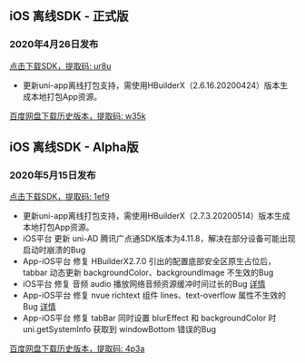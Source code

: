 ## iOS 离线SDK - 正式版

### 2020年4月26日发布 
[点击下载SDK，提取码: ur8u](https://pan.baidu.com/s/17qORx_M3oXRZAGNqOKfepA)
  + 更新uni-app离线打包支持，需使用HBuilderX（2.6.16.20200424）版本生成本地打包App资源。

[百度网盘下载历史版本，提取码: w35k](https://pan.baidu.com/s/1gZGJMaSqZQftqgEVtadvEg)



## iOS 离线SDK - Alpha版

### 2020年5月15日发布   
[点击下载SDK，提取码: 1ef9](https://pan.baidu.com/s/1_-PpgnPbmqV6jUCebWgxcg)
  + 更新uni-app离线打包支持，需使用HBuilderX（2.7.3.20200514）版本生成本地打包App资源。
  + iOS平台 更新 uni-AD 腾讯广点通SDK版本为4.11.8，解决在部分设备可能出现启动时崩溃的Bug
  + App-iOS平台 修复 HBuilderX2.7.0 引出的配置底部安全区原生占位后，tabbar 动态更新 backgroundColor、backgroundImage 不生效的Bug
  + iOS平台 修复 音频 audio 播放网络音频资源缓冲时间过长的Bug [详情](https://ask.dcloud.net.cn/question/93427)
  + App-iOS平台 修复 nvue richtext 组件 lines、text-overflow 属性不生效的Bug [详情](https://ask.dcloud.net.cn/question/94667)
  + App-iOS平台 修复 tabBar 同时设置 blurEffect 和 backgroundColor 时 uni.getSystemInfo 获取到 windowBottom 错误的Bug  
  
[百度网盘下载历史版本，提取码: 4p3a](https://pan.baidu.com/s/1C0H4DhfI-wXG0NaR2AiE7g)

